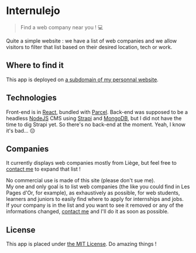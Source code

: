 # Internulejo

> Find a web company near you ! 💻

Quite a simple website : we have a list of web companies and we allow visitors to filter that list based on their desired location, tech or work.


## Where to find it

This app is deployed on [a subdomain of my personnal website](http://internship.tanguyscholtes.be/).


## Technologies

Front-end is in [React](https://reactjs.org/), bundled with [Parcel](https://parceljs.org/).
Back-end was supposed to be a headless [NodeJS](https://nodejs.org/en/) CMS using [Strapi](https://strapi.io/) and [MongoDB](https://www.mongodb.com/), but I did not have the time to dig Strapi yet. So there's no back-end at the moment. Yeah, I know it's bad... 😔


## Companies

It currently displays web companies mostly from Liège, but feel free to [contact me](mailto:tanguy.scholtes@gmail.com) to expand that list !

No commercial use is made of this site (please don't sue me).  
My one and only goal is to list web companies (the like you could find in Les Pages d'Or, for example), as exhaustively as possible, for web students, learners and juniors to easily find where to apply for internships and jobs.  
If your company is in the list and you want to see it removed or any of the informations changed, [contact me](mailto:tanguy.scholtes@gmail.com) and I'll do it as soon as possible.


## License

This app is placed under [the MIT License](https://opensource.org/licenses/mit-license.php). Do amazing things !
